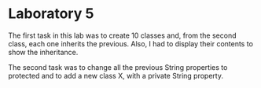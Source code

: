 # Laboratory 5

The first task in this lab was to create 10 classes and, from the second class, each one inherits the previous. Also, I had to display their contents to show the inheritance.

The second task was to change all the previous String properties to protected and to add a new class X, with a private String property.
